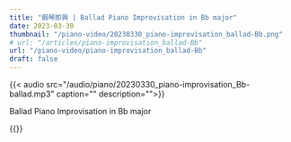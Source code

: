 ```yaml
---
title: "鋼琴即興 | Ballad Piano Improvisation in Bb major"
date: 2023-03-30
thumbnail: "/piano-video/20230330_piano-improvisation_ballad-Bb.png"
# url: "/articles/piano-improvisation_ballad-Bb"
url: "/piano-video/piano-improvisation_ballad-Bb"
draft: false
---
```


{{< audio src="/audio/piano/20230330_piano-improvisation_Bb-ballad.mp3" caption="" description="">}}

Ballad Piano Improvisation in Bb major

{{<youtube t2xIve7NZMw>}}

